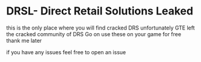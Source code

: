 # DRSL- Direct Retail Solutions Leaked
this is the only place where you will find cracked DRS
unfortunately GTE left the cracked community of DRS 
Go on use these on your game for free
thank me later

if you have any issues feel free to open an issue

